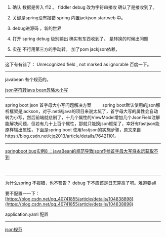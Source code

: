 ﻿1. 确认 数据是传入
  f12  。
  fiddler
  debug 
  改为字符串接收
  确认了是接收到了。
2. 关键是spring没有报错
 spring 内置jackjson
 startweb 中。


3. debug进源码 ，新的世界
  
4. 打开 spring debug 级别输出 
  确实有东西收到了。
  是转换的时候出问题
5. 实在 不行用第三方的手动转。
  加了pom jackjson依赖，
---
这下有有错了：
Unrecognized field , not marked as ignorable
百度一下。


---

javabean 有个规范的。


[json字符转java bean忽略大小写](https://www.shuzhiduo.com/A/D854DloV5E/)

---

spring boot json 首字母大小写问题解决方案
　　 spring boot默认使用的json解析框架是jackson，对于.net转java的项目来说太坑了，首字母大写的属性会自动转为小写，然后前端就悲剧了，十几个属性的ViewModel增加几个JsonField注解能解决问题，但若有几十上百个属性，那就只能换json框架了，幸好有fastjson能原样输出属性，下面是spring boot 使用fastjson的实施步骤，原文来自https://blog.csdn.net/cjq2013/article/details/76421101。

---

[springboot bug实例8 ：javaBean的规范导致json传参首字母大写将永远获取不到](https://www.jianshu.com/p/fe54ecf90742)

　　 

---
为什么spring 不报错，也不警告？
debug 下不应该是日志算高了吧。难道要all

要不配置一一下：
[https://blog.csdn.net/qq_40741855/article/details/104838898](https://blog.csdn.net/qq_40741855/article/details/104838898)

application.yaml 配置

----
[json规范](https://github.com/darcyliu/google-styleguide/blob/master/JSONStyleGuide.md)
